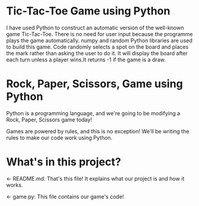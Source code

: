 # Tic-Tac-Toe Game using Python

I have used Python to construct an automatic version of the well-known game Tic-Tac-Toe. There is no need for user input because the programme plays the game automatically.
numpy and random Python libraries are used to build this game. Code randomly selects a spot on the board and places the mark rather than asking the user to do it.
It will display the board after each turn unless a player wins.It returns -1 if the game is a draw.

# Rock, Paper, Scissors, Game using Python
Python is a programming language, and we're going to be modifying a Rock, Paper, Scissors game today!

Games are powered by rules, and this is no exception! We'll be writing the rules to make our code work using Python.


# What's in this project?
← README.md: That's this file! It explains what our project is and how it works.

← game.py: This file contains our game's code!
